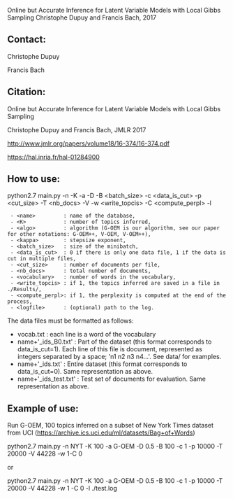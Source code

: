 Online but Accurate Inference for Latent Variable Models with Local Gibbs Sampling
Christophe Dupuy and Francis Bach, 2017

Contact:
--------
Christophe Dupuy

Francis Bach

Citation:
---------
Online but Accurate Inference for Latent Variable Models with Local Gibbs Sampling

Christophe Dupuy and Francis Bach, JMLR 2017

http://www.jmlr.org/papers/volume18/16-374/16-374.pdf

https://hal.inria.fr/hal-01284900



How to use:
-----------

python2.7 main.py -n <name> -K <K> -a <algo> -D <kappa> -B <batch_size> -c <data_is_cut> -p <cut_size> -T <nb_docs> -V <vocabulary> -w <write_topcis> -C <compute_perpl> -l <logfile>

     - <name>         : name of the database,
     - <K>            : number of topics inferred,
     - <algo>         : algorithm (G-OEM is our algorithm, see our paper for other notations: G-OEM++, V-OEM, V-OEM++),
     - <kappa>        : stepsize exponent,
     - <batch_size>   : size of the minibatch,
     - <data_is_cut>  : 0 if there is only one data file, 1 if the data is cut in multiple files,
     - <cut_size>     : number of documents per file,
     - <nb_docs>      : total number of documents,
     - <vocabulary>   : number of words in the vocabulary,
     - <write_topcis> : if 1, the topics inferred are saved in a file in ./Results/,
     - <compute_perpl>: if 1, the perplexity is computed at the end of the process,
     - <logfile>      : (optional) path to the log.


The data files must be formatted as follows:
   - vocab.txt            : each line is a word of the vocabulary
   - name+'_ids_B0.txt'   : Part of the dataset (this format corresponds to data_is_cut=1). Each line of this file is document, represented as integers separated by a space; 'n1 n2 n3 n4...'. See data/ for examples.
   - name+'_ids.txt'      : Entire dataset (this format corresponds to data_is_cut=0). Same representation as above.
   - name+'_ids_test.txt' : Test set of documents for evaluation. Same representation as above.



Example of use:
---------------
Run G-OEM, 100 topics inferred on a subset of New York Times dataset from UCI (https://archive.ics.uci.edu/ml/datasets/Bag+of+Words)

python2.7 main.py -n NYT -K 100 -a G-OEM -D 0.5 -B 100 -c 1 -p 10000 -T 20000 -V 44228 -w 1-C 0

or 

python2.7 main.py -n NYT -K 100 -a G-OEM -D 0.5 -B 100 -c 1 -p 10000 -T 20000 -V 44228 -w 1 -C 0 -l ./test.log

